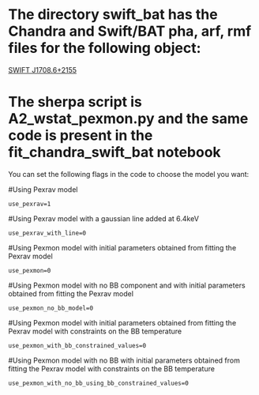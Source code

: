 # The directory swift_bat has the Chandra and Swift/BAT pha, arf, rmf files for the following object:
[SWIFT J1708.6+2155](https://swift.gsfc.nasa.gov/results/bs105mon/862)
# The sherpa script is A2_wstat_pexmon.py and the same code is present in the fit_chandra_swift_bat notebook

You can set the following flags in the code to choose the model you want:

#Using Pexrav model 

```use_pexrav=1```

#Using Pexrav model with a gaussian line added at 6.4keV

```use_pexrav_with_line=0```

#Using Pexmon model with initial parameters obtained from fitting the Pexrav model

```use_pexmon=0```

#Using Pexmon model with no BB component and with initial parameters obtained from fitting the Pexrav model 

```use_pexmon_no_bb_model=0```

#Using Pexmon model with initial parameters obtained from fitting the Pexrav model with constraints on the BB temperature

```use_pexmon_with_bb_constrained_values=0```

#Using Pexmon model with no BB with initial parameters obtained from fitting the Pexrav model with constraints on the BB temperature

```use_pexmon_with_no_bb_using_bb_constrained_values=0```



